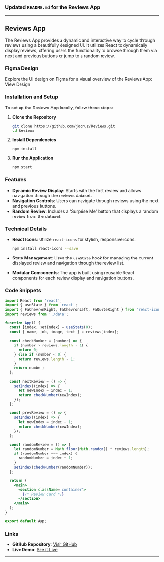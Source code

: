 ### Updated `README.md` for the Reviews App

---

## Reviews App

The Reviews App provides a dynamic and interactive way to cycle through reviews using a beautifully designed UI. It utilizes React to dynamically display reviews, offering users the functionality to browse through them via next and previous buttons or jump to a random review.

### Figma Design

Explore the UI design on Figma for a visual overview of the Reviews App:
[View Design](https://www.figma.com/file/e8L2QiR4GVTa5cGuRpXtk3/Reviews?node-id=0%3A1&t=gcCYcePiKxnkJ9kH-1)

### Installation and Setup

To set up the Reviews App locally, follow these steps:

1. **Clone the Repository**
   ```bash
   git clone https://github.com/jocruz/Reviews.git
   cd Reviews
   ```

2. **Install Dependencies**
   ```bash
   npm install
   ```

3. **Run the Application**
   ```bash
   npm start
   ```

### Features

- **Dynamic Review Display**: Starts with the first review and allows navigation through the reviews dataset.
- **Navigation Controls**: Users can navigate through reviews using the next and previous buttons.
- **Random Review**: Includes a 'Surprise Me' button that displays a random review from the dataset.

### Technical Details

- **React Icons**: Utilize `react-icons` for stylish, responsive icons.
   ```bash
   npm install react-icons --save
   ```

- **State Management**: Uses the `useState` hook for managing the current displayed review and navigation through the review list.
- **Modular Components**: The app is built using reusable React components for each review display and navigation buttons.

### Code Snippets

```jsx
import React from 'react';
import { useState } from 'react';
import { FaChevronRight, FaChevronLeft, FaQuoteRight } from 'react-icons/fa';
import reviews from './data';

function App() {
  const [index, setIndex] = useState(0);
  const { name, job, image, text } = reviews[index];

  const checkNumber = (number) => {
    if (number > reviews.length - 1) {
      return 0;
    } else if (number < 0) {
      return reviews.length - 1;
    }
    return number;
  };

  const nextReview = () => {
    setIndex((index) => {
      let newIndex = index + 1;
      return checkNumber(newIndex);
    });
  };

  const prevReview = () => {
    setIndex((index) => {
      let newIndex = index - 1;
      return checkNumber(newIndex);
    });
  };

  const randomReview = () => {
    let randomNumber = Math.floor(Math.random() * reviews.length);
    if (randomNumber === index) {
      randomNumber = index + 1;
    }
    setIndex(checkNumber(randomNumber));
  };

  return (
    <main>
      <section className='container'>
        {/* Review Card */}
      </section>
    </main>
  );
}

export default App;
```

### Links

- **GitHub Repository**: [Visit GitHub](https://github.com/jocruz/Reviews)
- **Live Demo**: [See it Live](https://gilded-moonbeam-3d4e42.netlify.app/)

---
